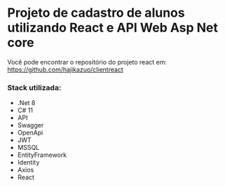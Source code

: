 # Projeto de cadastro de alunos utilizando React e API Web Asp Net core

Você pode encontrar o repositório do projeto react em: https://github.com/hajikazuo/clientreact

### Stack utilizada:
- .Net 8
- C# 11
- API
- Swagger
- OpenApi
- JWT
- MSSQL
- EntityFramework
- Identity
- Axios
- React



